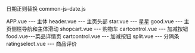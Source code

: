 日期正则替换
common-js-date.js


APP.vue --- 主体
    header.vue --- 主页头部
        star.vue --- 星星
    good.vue --- 主页侧栏导航和主体滑动
        shopcart.vue --- 购物车
        cartcontrol.vue --- 加减按钮
        food.vue---菜品详情页
             cartcontrol.vue --- 加减按钮
             split.vue --- 分隔条
             ratingselect.vue --- 商品评价
